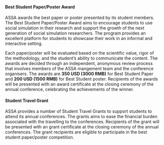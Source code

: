 #### Best Student Paper/Poster Award
ASSA awards the best paper or poster presented by its student members. The Best Student Paper/Poster Award aims to encourage students to use social simulation in their research and support the growth of the next generation of social simulation researchers. The program provides an excellent platform for students to showcase their work in an informal and interactive setting.

Each paper/poster will be evaluated based on the scientific value, rigor of the methodology, and the student’s ability to communicate the content. The awards are decided through an independent, anonymous review process that involves members of the ASSA mangement team and the conference organisers. The awards are **350 USD (3000 RMB)** for Best Student Paper and **200 USD (1500 RMB)** for Best Student poster.
Recipients of the awards will be presented with an award certificate at the closing ceremony of the annual conference, celebrating the achievements of the winner.

#### Student Travel Grant

ASSA provides a number of Student Travel Grants to  support students to attend its annual conferences. The grants aims to ease the financial burden associated with the travelling to the conferences. Recipients of the grant will be presented with an grant certificate at the closing ceremony of the annual conferences. The grant recipients are eligible to participate in the best student paper/poster competition. 
